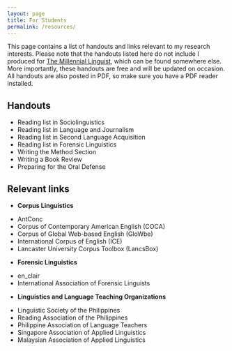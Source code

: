 ```yaml
---
layout: page
title: For Students
permalink: /resources/
---
```

This page contains a list of handouts and links relevant to my research interests. Please note that the handouts listed here do not include I produced for [The Millennial Linguist](https://twitter.com/linguistatSEA), which can be found somewhere else. More importantly, these handouts are free and will be updated on occasion. All handouts are also posted in PDF, so make sure you have a PDF reader installed.

## Handouts
* Reading list in Sociolinguistics
* Reading list in Language and Journalism
* Reading list in Second Language Acquisition 
* Reading list in Forensic Linguistics
* Writing the Method Section
* Writing a Book Review
* Preparing for the Oral Defense

## Relevant links
* **Corpus Linguistics** 
- AntConc
- Corpus of Contemporary American English (COCA)
- Corpus of Global Web-based English (GloWbe)
- International Corpus of English (ICE)
- Lancaster University Corpus Toolbox (LancsBox)

* **Forensic Linguistics** 
- en_clair
- International Association of Forensic Linguists

* **Linguistics and Language Teaching Organizations**
- Linguistic Society of the Philippines
- Reading Association of the Philippines
- Philippine Association of Language Teachers
- Singapore Association of Applied Linguistics
- Malaysian Association of Applied Linguistics